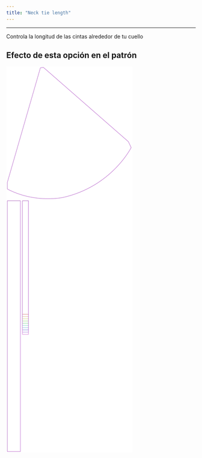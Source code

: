 ```yaml
---
title: "Neck tie length"
---
```


---

Controla la longitud de las cintas alrededor de tu cuello

## Efecto de esta opción en el patrón

![Esta imagen muestra el efecto de esta opción superponiendo varias variantes que tienen un valor diferente para esta opción](bee_necktielength_sample.svg "Efecto de esta opción en el patrón")
